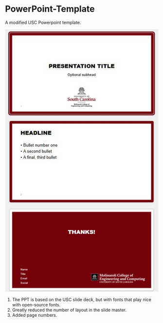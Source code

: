 # PowerPoint-Template
A modified USC Powerpoint template.

<p align="center">
<img src="slide_layout.JPG" alt="drawing" width="700"/>
</p>
<p align="center">
</p>

1. The PPT is based on the USC slide deck, but with fonts that play nice with open-source fonts. 
1. Greatly reduced the number of layout in the slide master.
1. Added page numbers.









